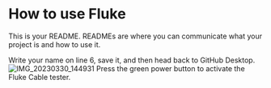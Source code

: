 # How to use Fluke

This is your README. READMEs are where you can communicate what your project is and how to use it.

Write your name on line 6, save it, and then head back to GitHub Desktop.
![IMG_20230330_144931](https://user-images.githubusercontent.com/129166651/228831120-7d8ee5af-5176-41be-a84d-7671153e9f01.jpg)
Press the green power button to activate the Fluke Cable tester.
